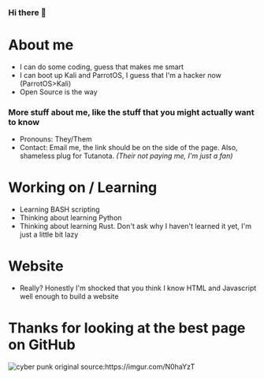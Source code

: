 ### Hi there 👋

<!--
**munkycool/munkycool** is a ✨ _special_ ✨ repository because its `README.md` (this file) appears on your GitHub profile.

Here are some ideas to get you started:

- 🔭 I’m currently working on ...
- 🌱 I’m currently learning ...
- 👯 I’m looking to collaborate on ...
- 🤔 I’m looking for help with ...
- 💬 Ask me about ...
- 📫 How to reach me: ...
- 😄 Pronouns: ...
- ⚡ Fun fact: ...
-->

# About me

- I can do some coding, guess that makes me smart
- I can boot up Kali and ParrotOS, I guess that I'm a hacker now (ParrotOS>Kali)
- Open Source is the way

### More stuff about me, like the stuff that you might actually want to know

- Pronouns: They/Them
- Contact: Email me, the link should be on the side of the page. Also, shameless plug for Tutanota. *(Their not paying me, I'm just a fan)*

# Working on / Learning 

- Learning BASH scripting
- Thinking about learning Python
- Thinking about learning Rust. Don't ask why I haven't learned it yet, I'm just a little bit lazy

# Website

- Really? Honestly I'm shocked that you think I know HTML and Javascript well enough to build a website

# Thanks for looking at the best page on GitHub

![cyber punk original source:https://imgur.com/N0haYzT ](https://github.com/munkycool/munkycool/blob/main/game.gif)

